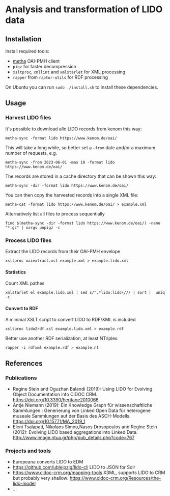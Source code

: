 # Analysis and transformation of LIDO data

## Installation

Install required tools:

- [metha](https://github.com/miku/metha) OAI-PMH client
- `pigz` for faster decompression
- `xsltproc`, `xmllint` and `xmlstarlet` for XML processing
- `rapper` from `raptor-utils` for RDF processing

On Ubuntu you can run `sudo ./install.sh` to install these dependencies.

## Usage

### Harvest LIDO files

It's possible to download allo LIDO records from kenom this way:

    metha-sync -format lido https://www.kenom.de/oai/

This will take a long while, so better set a `-from` date and/or a maximum number of requests, e.g.

    metha-sync -from 2023-06-01 -max 10 -format lido https://www.kenom.de/oai/

The records are stored in a cache directory that can be shown this way:

    metha-sync -dir -format lido https://www.kenom.de/oai/

You can then copy the harvested records into a single XML file:

    metha-cat -format lido https://www.kenom.de/oai/ > example.xml

Alternatively list all files to process sequentially

    find $(metha-sync -dir -format lido https://www.kenom.de/oai/) -name "*.gz" | xargs unpigz -c

### Process LIDO files

Extract the LIDO records from their OAI-PMH envelope

    xsltproc oaiextract.xsl example.xml > example.lido.xml

#### Statistics
    
Count XML pathes

    xmlstarlet el example.lido.xml | sed s/^.*lido:lido\/// | sort |  uniq -c
    
#### Convert to RDF

A minimal XSLT script to convert LIDO to RDF/XML is included

    xsltproc lido2rdf.xsl example.lido.xml > example.rdf

Better use another RDF serialization, at least NTriples:

    rapper -i rdfxml example.rdf > example.nt

## References

### Publications

- Regine Stein and Oguzhan Balandi (2019): Using LIDO for Evolving Object Documentation into CIDOC CRM. <https://doi.org/10.3390/heritage2010066> 
- Antje Niemann (2019): Ein Knowledge Graph für wissenschaftliche Sammlungen : Generierung von Linked Open Data für heterogene museale Sammlungen auf der Basis des ASCH-Modells. <https://doi.org/10.15771/MA_2019_1> 
- Eleni Tsalapati, Nikolaos Simou,Nasos Drosopoulos and Regine Stein (2012): Evolving LIDO based aggregations into Linked Data. <http://www.image.ntua.gr/php/pub_details.php?code=767>

### Projects and tools

- Europeana converts LIDO to EDM
- <https://github.com/ubleipzig/lido-cli> LIDO to JSON for Solr
- <https://www.cidoc-crm.org/mapping-tools> X3ML, supports LIDO to CRM but probably very shallow: <https://www.cidoc-crm.org/Resources/the-lido-model> 
- ...
